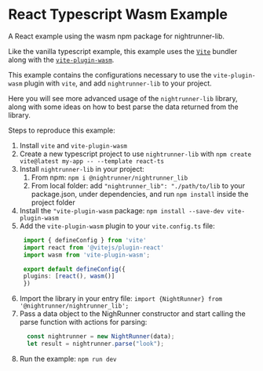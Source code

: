 # React Typescript Wasm Example

A React example using the wasm npm package for nightrunner-lib.

Like the vanilla typescript example, this example uses the [`Vite`](https://vitejs.dev) bundler along with the [`vite-plugin-wasm`](https://github.com/Menci/vite-plugin-wasm?tab=readme-ov-file#usage).

This example contains the configurations necessary to use the `vite-plugin-wasm` plugin with `vite`, and add
`nightrunner-lib` to your project.

Here you will see more advanced usage of the `nightrunner-lib` library, along with some ideas on how to best
parse the data returned from the library.

Steps to reproduce this example:

1. Install `vite` and `vite-plugin-wasm`
2. Create a new typescript project to use `nightrunner-lib` with `npm create vite@latest my-app -- --template react-ts`
3. Install `nightrunner-lib` in your project:
   1. From npm: `npm i @nightrunner/nightrunner_lib`
   2. From local folder: add `"nightrunner_lib": "./path/to/lib` to your package.json, under dependencies, and run `npm install` inside the project folder
4. Install the `"vite-plugin-wasm` package: `npm install --save-dev vite-plugin-wasm`
5. Add the `vite-plugin-wasm` plugin to your `vite.config.ts` file:
   ```ts
    import { defineConfig } from 'vite'
    import react from '@vitejs/plugin-react'
    import wasm from 'vite-plugin-wasm';

    export default defineConfig({
    plugins: [react(), wasm()]
    })
   ```
6. Import the library in your entry file: `import {NightRunner} from '@nightrunner/nightrunner_lib';`
7. Pass a data object to the NighRunner constructor and start calling the parse function with actions for parsing:
   ```ts
     const nightrunner = new NightRunner(data);
     let result = nightrunner.parse("look");
   ```
8. Run the example: `npm run dev`
